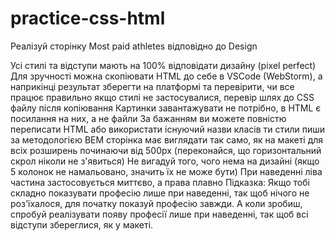 # practice-css-html

Реалізуй сторінку Most paid athletes відповідно до Design

Усі стилі та відступи мають на 100% відповідати дизайну (pixel perfect)
Для зручності можна скопіювати HTML до себе в VSCode (WebStorm), а наприкінці результат зберегти на платформі та перевірити, чи все працює правильно
якщо стилі не застосувалися, перевір шлях до CSS файлу після копіювання
Картинки завантажувати не потрібно, в HTML є посилання на них, а не файли
За бажанням ви можете повністю переписати HTML або використати існуючий
назви класів ти стили пиши за методологією BEM
сторінка має виглядати так само, як на макеті для всіх розширень починаючи від 500px (переконайся, що горизонтальний скрол ніколи не з'явиться)
Не вигадуй того, чого нема на дизайні (якщо 5 колонок не намальовано, значить їх не може бути)
При наведенні ліва частина застосовується миттєво, а права плавно
Підказка: Якщо тобі складно показувати професію лише при наведенні, так щоб нічого не роз'їхалося, для початку показуй професію завжди. А коли зробиш, спробуй реалізувати появу професії лише при наведенні, так щоб всі відступи збереглися, як у макеті.